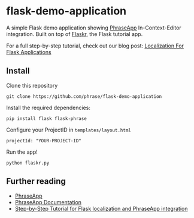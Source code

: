 # flask-demo-application

A simple Flask demo application showing [PhraseApp](https://phraseapp.com/) In-Context-Editor integration. Built on top of [Flaskr](http://flask.pocoo.org/docs/0.10/tutorial/introduction/), the Flask tutorial app.

For a full step-by-step tutorial, check out our blog post: [Localization For Flask Applications](https://phraseapp.com/blog/posts/python-localization-flask-applications/)

## Install

Clone this repository

```
git clone https://github.com/phrase/flask-demo-application
```

Install the required dependencies:

```
pip install flask flask-phrase
```

Configure your ProjectID in ```templates/layout.html```

```
projectId: "YOUR-PROJECT-ID"
````

Run the app!

```
python flaskr.py
````

## Further reading
* [PhraseApp](https://phraseapp.com)
* [PhraseApp Documentation](https://help.phraseapp.com)
* [Step-by-Step Tutorial for Flask localization and PhraseApp integration](https://phraseapp.com/blog/posts/python-localization-flask-applications/)
